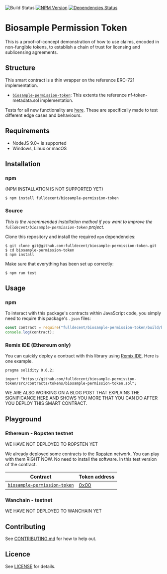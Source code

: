 ![Build Status](https://travis-ci.org/fulldecent/biosample-permission-token.svg?branch=master)&nbsp;[![NPM Version](https://badge.fury.io/js/fulldecent%2Fbiosample-permission-token.svg)](https://www.npmjs.com/package/fulldecent/biosample-permission-token)&nbsp;[![Dependencies Status](https://david-dm.org/fulldecent/biosample-permission-token.svg)](https://david-dm.org/fulldecent/biosample-permission-token)

# Biosample Permission Token

This is a proof-of-concept demonstration of how to use claims, encoded in non-fungible tokens, to establish a chain of trust for licensing and sublicensing agreements.

## Structure

This smart contract is a thin wrapper on the reference ERC-721 implementation.

- [`biosample-permission-token`](src/contracts/tokens/biosample-permission-token.sol): This extents the reference nf-token-metadata.sol implementation.

Tests for all new functionality are [here](src/tests). These are specifically made to test different edge cases and behaviours.

## Requirements

* NodeJS 9.0+ is supported
* Windows, Linux or macOS

## Installation

### npm

(NPM INSTALLATION IS NOT SUPPORTED YET)

```
$ npm install fulldecent/biosample-permission-token
```

### Source

*This is the recommended installation method if you want to improve the `fulldecent/biosample-permission-token` project.*

Clone this repository and install the required `npm` dependencies:

```
$ git clone git@github.com:fulldecent/biosample-permission-token.git
$ cd biosample-permission-token
$ npm install
```

Make sure that everything has been set up correctly:

```
$ npm run test
```

## Usage

### npm

To interact with this package's contracts within JavaScript code, you simply need to require this package's `.json` files:

```js
const contract = require("fulldecent/biosample-permission-token/build/biosample-permission-token.json");
console.log(contract);
```

### Remix IDE (Ethereum only)

You can quickly deploy a contract with this library using [Remix IDE](https://remix.ethereum.org). Here is one example.

```solidity
pragma solidity 0.6.2;

import "https://github.com/fulldecent/biosample-permission-token/src/contracts/tokens/biosample-permission-token.sol";
```

WE ARE ALSO WORKING ON A BLOG POST THAT EXPLAINS THE SIGNIFICANCE HERE AND SHOWS YOU MORE THAT YOU CAN DO AFTER YOU DEPLOY THIS SMART CONTRACT.

## Playground

### Ethereum - Ropsten testnet

WE HAVE NOT DEPLOYED TO ROPSTEN YET

We already deployed some contracts to the [Ropsten](https://ropsten.etherscan.io/) network. You can play with them RIGHT NOW. No need to install the software. In this test version of the contract.

| Contract                                                     | Token address |
| ------------------------------------------------------------ | ------------- |
| [`biosample-permission-token`](src/contracts/tokens/biosample-permission-token.sol)          | [0x00](https://ropsten.etherscan.io/address/0x00)          |

### Wanchain - testnet

WE HAVE NOT DEPLOYED TO WANCHAIN YET

## Contributing

See [CONTRIBUTING.md](./CONTRIBUTING.md) for how to help out.

## Licence

See [LICENSE](./LICENSE) for details.
